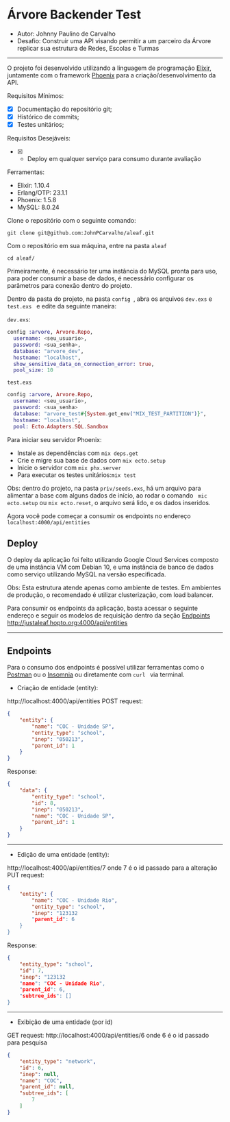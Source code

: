 # Árvore Backender Test

* Autor: Johnny Paulino de Carvalho
*  Desafio: Construir uma API visando permitir  a um parceiro da Árvore replicar sua estrutura de Redes, Escolas e Turmas

------------

O projeto foi desenvolvido utilizando a linguagem de programação [Elixir](https://elixir-lang.org/ "Elixir"), juntamente com o framework [Phoenix](https://www.phoenixframework.org/ "Phoenix") para a criação/desenvolvimento da API.

Requisitos Mínimos:
- [x] Documentação do repositório git;
- [x] Histórico de commits;
- [x] Testes unitários;

Requisitos Desejáveis:
- [x] - Deploy em qualquer serviço para consumo durante avaliação

Ferramentas:
* Elixir: 1.10.4 
* Erlang/OTP: 23.1.1
* Phoenix: 1.5.8
* MySQL: 8.0.24

Clone o repositório com o seguinte comando:

`git clone git@github.com:JohnPCarvalho/aleaf.git`

Com o repositório em sua máquina, entre na pasta `aleaf`

```    
cd aleaf/
```

Primeiramente, é necessário ter uma instância do MySQL pronta para uso, para poder consumir a base de dados, é necessário configurar os parâmetros para conexão dentro do projeto.

Dentro da pasta do projeto, na pasta `config `, abra os arquivos `dev.exs` e `test.exs ` e edite da seguinte maneira:

`dev.exs`:
```elixir
config :arvore, Arvore.Repo,
  username: <seu_usuario>,
  password: <sua_senha>,
  database: "arvore_dev",
  hostname: "localhost",
  show_sensitive_data_on_connection_error: true,
  pool_size: 10
```

`test.exs`
```elixir
config :arvore, Arvore.Repo,
  username: <seu_usuario>,
  password: <sua_senha>
  database: "arvore_test#{System.get_env("MIX_TEST_PARTITION")}",
  hostname: "localhost",
  pool: Ecto.Adapters.SQL.Sandbox

```

Para iniciar seu servidor Phoenix:

* Instale as dependências com ` mix deps.get `
* Crie e migre sua base de dados com `mix ecto.setup`
* Inicie o servidor com `mix phx.server`
* Para executar os testes unitários:`mix test`

Obs: dentro do projeto, na pasta ` priv/seeds.exs `, há um arquivo para alimentar a base com alguns dados de início, ao rodar o comando ` mic ecto.setup` ou `mix ecto.reset`, o arquivo será lido, e os dados inseridos.

Agora você pode começar a consumir os endpoints no endereço `localhost:4000/api/entities`

## Deploy

O deploy da aplicação foi feito utilizando Google Cloud Services composto de uma instância VM com Debian 10, e uma instância de banco de dados como serviço utilizando MySQL na versão especificada.

Obs: Esta estrutura atende apenas como ambiente de testes. Em ambientes de produção, o recomendado é utilizar clusterização, com load balancer.

Para consumir os endpoints da aplicação, basta acessar o seguinte endereço e seguir os modelos de requisição dentro da seção [Endpoints](##Endpoints)
http://justaleaf.hopto.org:4000/api/entities


------------

## Endpoints 
Para o consumo dos endpoints é possível utilizar ferramentas como o [Postman](https://www.postman.com/ "Postman") ou o [Insomnia](https://insomnia.rest/download "Insomnia") ou diretamente com `curl ` via terminal.

- Criação de  entidade (entity):

http://localhost:4000/api/entities
POST request: 

```json
{
    "entity": {
        "name": "COC - Unidade SP",
        "entity_type": "school",
        "inep": "050213",
        "parent_id": 1
    }
}
```
Response:
```json
{
    "data": {
        "entity_type": "school",
        "id": 8,
        "inep": "050213",
        "name": "COC - Unidade SP",
        "parent_id": 1
    }
}
```

------------

- Edição de uma entidade (entity): 

http://localhost:4000/api/entities/7    onde 7 é o id passado para a alteração
PUT request:
```json
{
    "entity": {
        "name": "COC - Unidade Rio",
        "entity_type": "school",
        "inep": "123132
        "parent_id": 6
    }
}

```

Response:
```json
{
    "entity_type": "school",
    "id": 7,
    "inep": "123132
    "name": "COC - Unidade Rio",
    "parent_id": 6,
    "subtree_ids": []
}
```

------------

- Exibição de uma entidade (por id)

GET request:
http://localhost:4000/api/entities/6 onde 6 é o id passado para pesquisa
```json
{
    "entity_type": "network",
    "id": 6,
    "inep": null,
    "name": "COC",
    "parent_id": null,
    "subtree_ids": [
        7
    ]
}
```